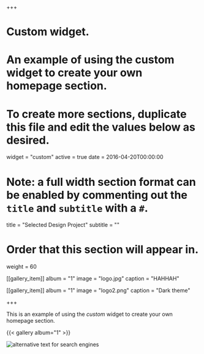 +++
# Custom widget.
# An example of using the custom widget to create your own homepage section.
# To create more sections, duplicate this file and edit the values below as desired.
widget = "custom"
active = true
date = 2016-04-20T00:00:00

# Note: a full width section format can be enabled by commenting out the `title` and `subtitle` with a `#`.
title = "Selected Design Project"
subtitle = ""

# Order that this section will appear in.
weight = 60

[[gallery_item]]
album = "1"
image = "logo.jpg"
caption = "HAHHAH"
    
[[gallery_item]]
album = "1"
image = "logo2.png"
caption = "Dark theme"

+++

This is an example of using the *custom* widget to create your own homepage section.

{{< gallery album="1" >}}

![alternative text for search engines](/img/logo2.png)
